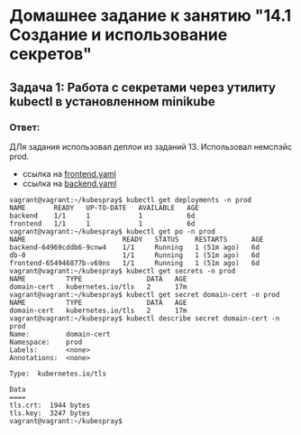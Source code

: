 # Домашнее задание к занятию "14.1 Создание и использование секретов"

## Задача 1: Работа с секретами через утилиту kubectl в установленном minikube

### Ответ:
ДЛя задания использовал деплои из заданий 13. Использовал немспэйс prod.
* ссылка на [frontend.yaml](prod/frontend.yaml)
* ссылка на [backend.yaml](prod/backend.yaml)

```
vagrant@vagrant:~/kubespray$ kubectl get deployments -n prod
NAME       READY   UP-TO-DATE   AVAILABLE   AGE
backend    1/1     1            1           6d
frontend   1/1     1            1           6d
vagrant@vagrant:~/kubespray$ kubectl get po -n prod
NAME                        READY   STATUS    RESTARTS      AGE
backend-64969cddb6-9cnw4    1/1     Running   1 (51m ago)   6d
db-0                        1/1     Running   1 (51m ago)   6d
frontend-654946877b-v69ns   1/1     Running   1 (51m ago)   6d
vagrant@vagrant:~/kubespray$ kubectl get secrets -n prod
NAME          TYPE                DATA   AGE
domain-cert   kubernetes.io/tls   2      17m
vagrant@vagrant:~/kubespray$ kubectl get secret domain-cert -n prod
NAME          TYPE                DATA   AGE
domain-cert   kubernetes.io/tls   2      17m
vagrant@vagrant:~/kubespray$ kubectl describe secret domain-cert -n prod
Name:         domain-cert
Namespace:    prod
Labels:       <none>
Annotations:  <none>

Type:  kubernetes.io/tls

Data
====
tls.crt:  1944 bytes
tls.key:  3247 bytes
vagrant@vagrant:~/kubespray$
```
